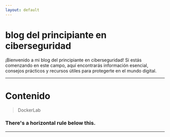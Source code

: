 ```yaml
---
layout: default
---
```



# blog del principiante en ciberseguridad 

¡Bienvenido a mi blog del principiante en ciberseguridad! Si estás comenzando en este campo, aquí encontrarás información esencial, consejos prácticos y recursos útiles para protegerte en el mundo digital.

* * *
# Contenido
 > DockerLab 


### There's a horizontal rule below this.

* * *

#